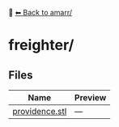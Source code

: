📁 [⬅ Back to amarr/](../README.md)

# freighter/

## Files

| Name | Preview |
|------|---------|
| [providence.stl](./providence.stl) | — |